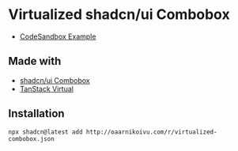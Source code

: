 # Virtualized shadcn/ui Combobox

- [CodeSandbox Example](https://codesandbox.io/p/devbox/github/oaarnikoivu/shadcn-virtualized-combobox)

## Made with

- [shadcn/ui Combobox](https://ui.shadcn.com/docs/components/combobox)
- [TanStack Virtual](https://tanstack.com/virtual/latest/docs/introduction)

## Installation

```
npx shadcn@latest add http://oaarnikoivu.com/r/virtualized-combobox.json
```
